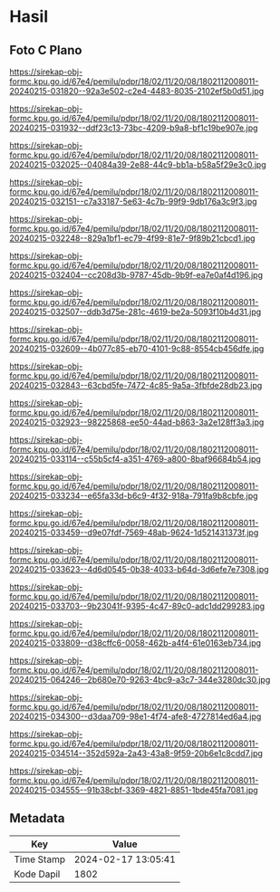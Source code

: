 # Hasil

## Foto C Plano

https://sirekap-obj-formc.kpu.go.id/67e4/pemilu/pdpr/18/02/11/20/08/1802112008011-20240215-031820--92a3e502-c2e4-4483-8035-2102ef5b0d51.jpg

https://sirekap-obj-formc.kpu.go.id/67e4/pemilu/pdpr/18/02/11/20/08/1802112008011-20240215-031932--ddf23c13-73bc-4209-b9a8-bf1c19be907e.jpg

https://sirekap-obj-formc.kpu.go.id/67e4/pemilu/pdpr/18/02/11/20/08/1802112008011-20240215-032025--04084a39-2e88-44c9-bb1a-b58a5f29e3c0.jpg

https://sirekap-obj-formc.kpu.go.id/67e4/pemilu/pdpr/18/02/11/20/08/1802112008011-20240215-032151--c7a33187-5e63-4c7b-99f9-9db176a3c9f3.jpg

https://sirekap-obj-formc.kpu.go.id/67e4/pemilu/pdpr/18/02/11/20/08/1802112008011-20240215-032248--829a1bf1-ec79-4f99-81e7-9f89b21cbcd1.jpg

https://sirekap-obj-formc.kpu.go.id/67e4/pemilu/pdpr/18/02/11/20/08/1802112008011-20240215-032404--cc208d3b-9787-45db-9b9f-ea7e0af4d196.jpg

https://sirekap-obj-formc.kpu.go.id/67e4/pemilu/pdpr/18/02/11/20/08/1802112008011-20240215-032507--ddb3d75e-281c-4619-be2a-5093f10b4d31.jpg

https://sirekap-obj-formc.kpu.go.id/67e4/pemilu/pdpr/18/02/11/20/08/1802112008011-20240215-032609--4b077c85-eb70-4101-9c88-8554cb456dfe.jpg

https://sirekap-obj-formc.kpu.go.id/67e4/pemilu/pdpr/18/02/11/20/08/1802112008011-20240215-032843--63cbd5fe-7472-4c85-9a5a-3fbfde28db23.jpg

https://sirekap-obj-formc.kpu.go.id/67e4/pemilu/pdpr/18/02/11/20/08/1802112008011-20240215-032923--98225868-ee50-44ad-b863-3a2e128ff3a3.jpg

https://sirekap-obj-formc.kpu.go.id/67e4/pemilu/pdpr/18/02/11/20/08/1802112008011-20240215-033114--c55b5cf4-a351-4769-a800-8baf96684b54.jpg

https://sirekap-obj-formc.kpu.go.id/67e4/pemilu/pdpr/18/02/11/20/08/1802112008011-20240215-033234--e65fa33d-b6c9-4f32-918a-791fa9b8cbfe.jpg

https://sirekap-obj-formc.kpu.go.id/67e4/pemilu/pdpr/18/02/11/20/08/1802112008011-20240215-033459--d9e07fdf-7569-48ab-9624-1d521431373f.jpg

https://sirekap-obj-formc.kpu.go.id/67e4/pemilu/pdpr/18/02/11/20/08/1802112008011-20240215-033623--4d6d0545-0b38-4033-b64d-3d6efe7e7308.jpg

https://sirekap-obj-formc.kpu.go.id/67e4/pemilu/pdpr/18/02/11/20/08/1802112008011-20240215-033703--9b23041f-9395-4c47-89c0-adc1dd299283.jpg

https://sirekap-obj-formc.kpu.go.id/67e4/pemilu/pdpr/18/02/11/20/08/1802112008011-20240215-033809--d38cffc6-0058-462b-a4f4-61e0163eb734.jpg

https://sirekap-obj-formc.kpu.go.id/67e4/pemilu/pdpr/18/02/11/20/08/1802112008011-20240215-064246--2b680e70-9263-4bc9-a3c7-344e3280dc30.jpg

https://sirekap-obj-formc.kpu.go.id/67e4/pemilu/pdpr/18/02/11/20/08/1802112008011-20240215-034300--d3daa709-98e1-4f74-afe8-4727814ed6a4.jpg

https://sirekap-obj-formc.kpu.go.id/67e4/pemilu/pdpr/18/02/11/20/08/1802112008011-20240215-034514--352d592a-2a43-43a8-9f59-20b6e1c8cdd7.jpg

https://sirekap-obj-formc.kpu.go.id/67e4/pemilu/pdpr/18/02/11/20/08/1802112008011-20240215-034555--91b38cbf-3369-4821-8851-1bde45fa7081.jpg


## Metadata

| Key        | Value               |
| ---------- | ------------------- |
| Time Stamp | 2024-02-17 13:05:41 |
| Kode Dapil | 1802                |



